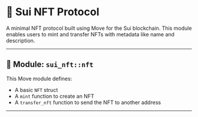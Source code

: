 # 🎨 Sui NFT Protocol

A minimal NFT protocol built using Move for the Sui blockchain. This module enables users to mint and transfer NFTs with metadata like name and description.

---

## 📁 Module: `sui_nft::nft`

This Move module defines:

- A basic `NFT` struct
- A `mint` function to create an NFT
- A `transfer_nft` function to send the NFT to another address

---
